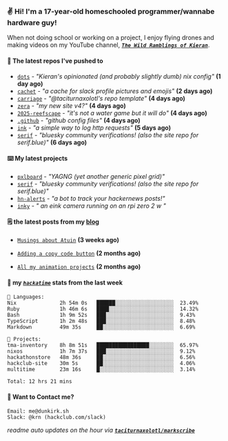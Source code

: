 ### ✌️ Hi! I'm a 17-year-old homeschooled programmer/wannabe hardware guy!

When not doing school or working on a project, I enjoy flying drones and making videos on my YouTube channel, [**_`The Wild Ramblings of Kieran`_**](https://youtube.com/@kieran.rambles).

#### 👷 The latest repos I've pushed to

- [`dots`](https://github.com/taciturnaxolotl/dots) - _"Kieran's opinionated (and probably slightly dumb) nix config"_ **(1 day ago)**
- [`cachet`](https://github.com/taciturnaxolotl/cachet) - _"a cache for slack profile pictures and emojis"_ **(2 days ago)**
- [`carriage`](https://github.com/taciturnaxolotl/carriage) - _"@taciturnaxolotl's repo template"_ **(4 days ago)**
- [`zera`](https://github.com/taciturnaxolotl/zera) - _"my new site v4?"_ **(4 days ago)**
- [`2025-reefscape`](https://github.com/df1317/2025-reefscape) - _"it's not a water game but it will do"_ **(4 days ago)**
- [`.github`](https://github.com/taciturnaxolotl/.github) - _"github config files"_ **(4 days ago)**
- [`ink`](https://github.com/taciturnaxolotl/ink) - _"a simple way to log http requests"_ **(5 days ago)**
- [`serif`](https://github.com/taciturnaxolotl/serif) - _"bluesky community verifications! (also the site repo for serif.blue)"_ **(6 days ago)**

#### ⌨️ My latest projects

- [`pxlboard`](https://github.com/taciturnaxolotl/pxlboard) - _"YAGNG (yet another generic pixel grid)"_
- [`serif`](https://github.com/taciturnaxolotl/serif) - _"bluesky community verifications! (also the site repo for serif.blue)"_
- [`hn-alerts`](https://github.com/taciturnaxolotl/hn-alerts) - _"a bot to track your hackernews posts!"_
- [`inky`](https://github.com/taciturnaxolotl/inky) - _" an eink camera running on an rpi zero 2 w "_

#### 🗒️ the latest posts from my [blog](https://dunkirk.sh)

- [`Musings about Atuin`](https://dunkirk.sh/blog/atuin/) **(3 weeks ago)**

- [`Adding a copy code button`](https://dunkirk.sh/blog/adding-a-copy-button/) **(2 months ago)**

- [`All my animation projects`](https://dunkirk.sh/blog/my-animations/) **(2 months ago)**



#### 📡 my [_`hackatime`_](https://waka.hackclub.com) stats from the last week

```text
💾 Languages:
Nix              2h 54m 0s   ██████░░░░░░░░░░░░░░░░░░░  23.49%
Ruby             1h 46m 6s   ████░░░░░░░░░░░░░░░░░░░░░  14.32%
Bash             1h 9m 52s   ███░░░░░░░░░░░░░░░░░░░░░░  9.43%
TypeScript       1h 2m 48s   ███░░░░░░░░░░░░░░░░░░░░░░  8.48%
Markdown         49m 35s     ██░░░░░░░░░░░░░░░░░░░░░░░  6.69%

💼 Projects:
tma-inventory    8h 8m 51s   █████████████████░░░░░░░░  65.97%
nixos            1h 7m 37s   ███░░░░░░░░░░░░░░░░░░░░░░  9.12%
hackathonstore   48m 36s     ██░░░░░░░░░░░░░░░░░░░░░░░  6.56%
hackclub-site    30m 5s      ██░░░░░░░░░░░░░░░░░░░░░░░  4.06%
multitime        23m 16s     █░░░░░░░░░░░░░░░░░░░░░░░░  3.14%

Total: 12 hrs 21 mins
```

#### 📮 Want to Contact me?

```text
Email: me@dunkirk.sh
Slack: @krn (hackclub.com/slack)
```

_readme auto updates on the hour via [**`taciturnaxolotl/markscribe`**](https://github.com/taciturnaxolotl/markscribe)_

